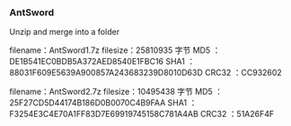 
### AntSword
Unzip and merge into a folder

filename：AntSword1.7z
filesize：25810935 字节
MD5     ：DE1B541EC0BDB5A372AED8540E1FBC16
SHA1    ：88031F609E5639A900857A243683239D8010D63D
CRC32   ：CC932602


filename：AntSword2.7z
filesize：10495438 字节
MD5     ：25F27CD5D44174B186D0B0070C4B9FAA
SHA1    ：F3254E3C4E70A1FF83D7E69919745158C781A4AB
CRC32   ：51A26F4F
